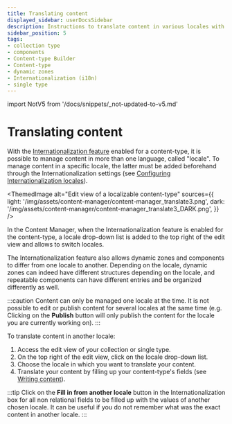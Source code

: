 ```yaml
---
title: Translating content
displayed_sidebar: userDocsSidebar
description: Instructions to translate content in various locales with i18n plugin.
sidebar_position: 5
tags:
- collection type
- components
- Content-type Builder
- Content-type
- dynamic zones
- Internationalization (i18n)
- single type
---
```


import NotV5 from '/docs/snippets/_not-updated-to-v5.md'

# Translating content

<NotV5/>

With the [Internationalization feature](/user-docs/plugins/strapi-plugins#-internationalization-plugin) enabled for a content-type, it is possible to manage content in more than one language, called "locale". To manage content in a specific locale, the latter must be added beforehand through the Internationalization settings (see [Configuring Internationalization locales](../settings/internationalization)).

<ThemedImage
  alt="Edit view of a localizable content-type"
  sources={{
    light: '/img/assets/content-manager/content-manager_translate3.png',
    dark: '/img/assets/content-manager/content-manager_translate3_DARK.png',
  }}
/>

<!-- In the Content Manager, when the Internationalization plugin is installed, some options are added to the edit view: -->
In the Content Manager, when the Internationalization feature is enabled for the content-type, a locale drop-down list is added to the top right of the edit view and allows to switch locales.

<!-- - a locale dropdown, displayed in the top right side of the interface, from where it is possible to switch locales -->
<!-- TODO: uncomment when it will work again, if it's planned for v5 -->
<!-- - icons displayed next to every field to indicate whether the field can be translated or not:
  - ![World icon](/img/assets/icons/world.svg) indicates that the field can be translated,
  - ![Striked world icon](/img/assets/icons/world_striked.svg) indicates that the field cannot be translated: its content is the same for every locale (i.e. changing the value of a non-localizable field changes it for all other locales). -->

The Internationalization feature also allows dynamic zones and components to differ from one locale to another. Depending on the locale, dynamic zones can indeed have different structures depending on the locale, and repeatable components can have different entries and be organized differently as well.

:::caution
Content can only be managed one locale at the time. It is not possible to edit or publish content for several locales at the same time (e.g. Clicking on the **Publish** button will only publish the content for the locale you are currently working on).
:::

To translate content in another locale:

1. Access the edit view of your collection or single type.
2. On the top right of the edit view, click on the locale drop-down list.
3. Choose the locale in which you want to translate your content.
4. Translate your content by filling up your content-type's fields (see [Writing content](writing-content.md)). 

:::tip
Click on the **Fill in from another locale** button in the Internationalization box for all non relational fields to be filled up with the values of another chosen locale. It can be useful if you do not remember what was the exact content in another locale.
:::
